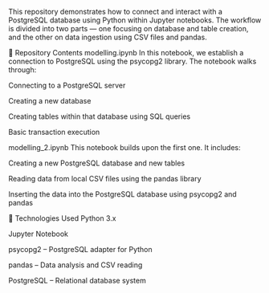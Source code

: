 This repository demonstrates how to connect and interact with a PostgreSQL database using Python within Jupyter notebooks. The workflow is divided into two parts — one focusing on database and table creation, and the other on data ingestion using CSV files and pandas.

📁 Repository Contents
modelling.ipynb
In this notebook, we establish a connection to PostgreSQL using the psycopg2 library. The notebook walks through:

Connecting to a PostgreSQL server

Creating a new database

Creating tables within that database using SQL queries

Basic transaction execution

modelling_2.ipynb
This notebook builds upon the first one. It includes:

Creating a new PostgreSQL database and new tables

Reading data from local CSV files using the pandas library

Inserting the data into the PostgreSQL database using psycopg2 and pandas

🧰 Technologies Used
Python 3.x

Jupyter Notebook

psycopg2 – PostgreSQL adapter for Python

pandas – Data analysis and CSV reading

PostgreSQL – Relational database system
